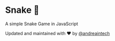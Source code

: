 # Snake :snake:
A simple Snake Game in JavaScript


Updated and maintained with ❤️ by [@andreaintech](https://andreaintech.github.io/web/)
